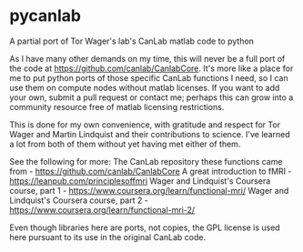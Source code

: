 # pycanlab
A partial port of Tor Wager's lab's CanLab matlab code to python

As I have many other demands on my time, this will never be a full port of the code at https://github.com/canlab/CanlabCore. It's more like a place for me to put python ports of those specific CanLab functions I need, so I can use them on compute nodes without matlab licenses. If you want to add your own, submit a pull request or contact me; perhaps this can grow into a community resource free of matlab licensing restrictions.

This is done for my own convenience, with gratitude and respect for Tor Wager and Martin Lindquist and their contributions to science. I've learned a lot from both of them without yet having met either of them.

See the following for more:
    The CanLab repository these functions came from - https://github.com/canlab/CanlabCore
    A great introduction to fMRI - https://leanpub.com/principlesoffmri
    Wager and Lindquist's Coursera course, part 1 - https://www.coursera.org/learn/functional-mri/
    Wager and Lindquist's Coursera course, part 2 - https://www.coursera.org/learn/functional-mri-2/
    
Even though libraries here are ports, not copies, the GPL license is used here pursuant to its use in the original CanLab code.
